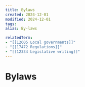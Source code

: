 ```yaml
---
title: Bylaws
created: 2024-12-01
modified: 2024-12-01
tags: 
alias: By-laws

relatedTerm:
- "[[12605 Local governments]]"
- "[[17472 Regulations]]"
- "[[12334 Legislative writing]]"
---
```

# Bylaws
